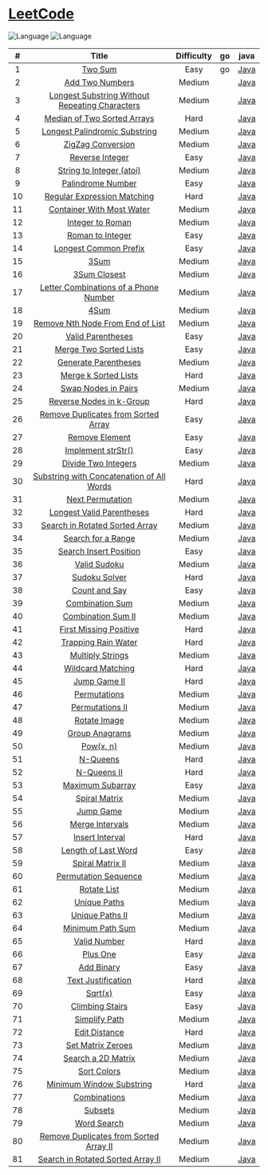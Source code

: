 # [LeetCode](https://leetcode.com/problemset/all/)   
![Language](https://img.shields.io/badge/language-go-green.svg)  ![Language](https://img.shields.io/badge/language-java-orange.svg) 

| # | Title | Difficulty | go | java |
|:---:|:---:|:---:|:---:|:---:|
| 1 | [Two Sum](https://leetcode.com/problems/two-sum/description/) | Easy | go | [Java](java/easy/TwoSum.java) |
| 2 | [Add Two Numbers](https://leetcode.com/problems/add-two-numbers/description/) | Medium |  | [Java](java/medium/AddTwoNumbers.java) |
| 3 | [Longest Substring Without Repeating Characters](https://leetcode.com/problems/longest-substring-without-repeating-characters/description/) | Medium |  | [Java](java/medium/LongestSubstringWithoutRepeatingCharacters.java) |
| 4 | [Median of Two Sorted Arrays](https://leetcode.com/problems/median-of-two-sorted-arrays/description/) | Hard |  | [Java](java/hard/MedianOfTwoSortedArrays.java) |
| 5 | [Longest Palindromic Substring](https://leetcode.com/problems/longest-palindromic-substring/description/) | Medium |  | [Java](java/medium/LongestPalindromicSubstring.java) |
| 6 | [ZigZag Conversion](https://leetcode.com/problems/zigzag-conversion/description/) | Medium |  | [Java](java/medium/ZigZagConversion.java) |
| 7 | [Reverse Integer](https://leetcode.com/problems/reverse-integer/description/) | Easy |  | [Java](java/easy/ReverseInteger.java) |
| 8 | [String to Integer (atoi)](https://leetcode.com/problems/string-to-integer-atoi/description/) | Medium |  | [Java](java/medium/StringToInteger.java) |
| 9 | [Palindrome Number](https://leetcode.com/problems/palindrome-number/description/) | Easy |  | [Java](java/easy/PalindromeNumber.java) |
| 10 | [Regular Expression Matching](https://leetcode.com/problems/regular-expression-matching/description/) | Hard |  | [Java](java/hard/RegularExpressionMatching.java) |
| 11 | [Container With Most Water](https://leetcode.com/problems/container-with-most-water/description/) | Medium |  | [Java](java/medium/ContainerWithMostWater.java) |
| 12 | [Integer to Roman](https://leetcode.com/problems/integer-to-roman/description/) | Medium |  | [Java](java/medium/IntegerToRoman.java) |
| 13 | [Roman to Integer](https://leetcode.com/problems/roman-to-integer/description/) | Easy |  | [Java](java/easy/RomanToInteger.java) |
| 14 | [Longest Common Prefix](https://leetcode.com/problems/longest-common-prefix/description/) | Easy |  | [Java](java/easy/LongestCommonPrefix.java) |
| 15 | [3Sum](https://leetcode.com/problems/3sum/description/) | Medium |  | [Java](java/medium/ThreeSum.java) |
| 16 | [3Sum Closest](https://leetcode.com/problems/3sum-closest/description/) | Medium |  | [Java](java/medium/ThreeSumClosest.java) |
| 17 | [Letter Combinations of a Phone Number](https://leetcode.com/problems/letter-combinations-of-a-phone-number/description/) | Medium |  | [Java](java/medium/LetterCombinationsOfAPhoneNumber.java) |
| 18 | [4Sum](https://leetcode.com/problems/4sum/description/) | Medium |  | [Java](java/medium/FourSum.java) |
| 19 | [Remove Nth Node From End of List](https://leetcode.com/problems/remove-nth-node-from-end-of-list/description/) | Medium |  | [Java](java/medium/RemoveNthNodeFromEndOfList.java) |
| 20 | [Valid Parentheses](https://leetcode.com/problems/valid-parentheses/description/) | Easy |  | [Java](java/easy/ValidParentheses.java) |
| 21 | [Merge Two Sorted Lists](https://leetcode.com/problems/merge-two-sorted-lists/description/) | Easy |  | [Java](java/easy/MergeTwoSortedLists.java) |
| 22 | [Generate Parentheses](https://leetcode.com/problems/generate-parentheses/description/) | Medium |  | [Java](java/medium/GenerateParentheses.java) |
| 23 | [Merge k Sorted Lists](https://leetcode.com/problems/merge-k-sorted-lists/description/) | Hard |  | [Java](java/hard/MergekSortedLists.java) |
| 24 | [Swap Nodes in Pairs](https://leetcode.com/problems/swap-nodes-in-pairs/description/) | Medium |  | [Java](java/medium/SwapNodesInPairs.java) |
| 25 | [Reverse Nodes in k-Group](https://leetcode.com/problems/reverse-nodes-in-k-group/description/) | Hard |  | [Java](java/hard/ReverseNodesInKGroup.java) |
| 26 | [Remove Duplicates from Sorted Array](https://leetcode.com/problems/remove-duplicates-from-sorted-array/description/) | Easy |  | [Java](java/easy/RemoveDuplicatesFromSortedArray.java) |
| 27 | [Remove Element](https://leetcode.com/problems/remove-element/description/) | Easy |  | [Java](java/easy/RemoveDuplicatesFromSortedArray.java) |
| 28 | [Implement strStr()](https://leetcode.com/problems/implement-strstr/description/) | Easy |  | [Java](java/easy/ImplementStr.java) |
| 29 | [Divide Two Integers](https://leetcode.com/problems/divide-two-integers/description/) | Medium |  | [Java](java/medium/DivideTwoIntegers.java) |
| 30 | [Substring with Concatenation of All Words](https://leetcode.com/problems/substring-with-concatenation-of-all-words/description/) | Hard |  | [Java](java/hard/SubstringWithConcatenationOfAllWords.java) |
| 31 | [Next Permutation](https://leetcode.com/problems/next-permutation/description/) | Medium |  | [Java](java/medium/NextPermutation.java) |
| 32 | [Longest Valid Parentheses](https://leetcode.com/problems/longest-valid-parentheses/description/) | Hard |  | [Java](java/hard/LongestValidParentheses.java) |
| 33 | [Search in Rotated Sorted Array](https://leetcode.com/problems/search-in-rotated-sorted-array/description/) | Medium |  | [Java](java/medium/SearchInRotatedSortedArray.java) |
| 34 | [Search for a Range](https://leetcode.com/problems/search-for-a-range/description/) | Medium |  | [Java](java/medium/SearchForARange.java) |
| 35 | [Search Insert Position](https://leetcode.com/problems/search-insert-position/description/) | Easy |  | [Java](java/easy/SearchInsertPosition.java) |
| 36 | [Valid Sudoku](https://leetcode.com/problems/valid-sudoku/description/) | Medium |  | [Java](java/medium/ValidSudoku.java) |
| 37 | [Sudoku Solver](https://leetcode.com/problems/sudoku-solver/description/) | Hard |  | [Java](java/hard/SudokuSolver.java) |
| 38 | [Count and Say](https://leetcode.com/problems/count-and-say/description/) | Easy |  | [Java](java/easy/CountAndSay.java) |
| 39 | [Combination Sum](https://leetcode.com/problems/combination-sum/description/) | Medium |  | [Java](java/medium/CombinationSum.java) |
| 40 | [Combination Sum II](https://leetcode.com/problems/combination-sum-ii/description/) | Medium |  | [Java](java/medium/CombinationSumII.java) |
| 41 | [First Missing Positive](https://leetcode.com/problems/first-missing-positive/description/) | Hard |  | [Java](java/hard/FirstMissingPositive.java) |
| 42 | [Trapping Rain Water](https://leetcode.com/problems/trapping-rain-water/description/) | Hard |  | [Java](java/hard/TrappingRainWater.java) |
| 43 | [Multiply Strings](https://leetcode.com/problems/multiply-strings/description/) | Medium |  | [Java](java/medium/MultiplyStrings.java) |
| 44 | [Wildcard Matching](https://leetcode.com/problems/wildcard-matching/description/) | Hard |  | [Java](java/hard/WildcardMatching.java) |
| 45 | [Jump Game II](https://leetcode.com/problems/jump-game-ii/description/) | Hard |  | [Java](java/hard/JumpGameII.java) |
| 46 | [Permutations](https://leetcode.com/problems/permutations/description/) | Medium |  | [Java](java/medium/Permutations.java) |
| 47 | [Permutations II](https://leetcode.com/problems/permutations-ii/description/) | Medium |  | [Java](java/medium/PermutationsII.java) |
| 48 | [Rotate Image](https://leetcode.com/problems/rotate-image/description/) | Medium |  | [Java](java/medium/RotateImage.java) |
| 49 | [Group Anagrams](https://leetcode.com/problems/group-anagrams/description/) | Medium |  | [Java](java/medium/GroupAnagrams.java) |
| 50 | [Pow(x, n)](https://leetcode.com/problems/powx-n/description/) | Medium |  | [Java](java/medium/PowXN.java) |
| 51 | [N-Queens](https://leetcode.com/problems/n-queens/description/) | Hard |  | [Java](java/hard/NQueens.java) |
| 52 | [N-Queens II](https://leetcode.com/problems/n-queens-ii/description/) | Hard |  | [Java](java/hard/NQueensII.java) |
| 53 | [Maximum Subarray](https://leetcode.com/problems/maximum-subarray/description/) | Easy |  | [Java](java/easy/MaximumSubarray.java) |
| 54 | [Spiral Matrix](https://leetcode.com/problems/spiral-matrix/description/) | Medium |  | [Java](java/medium/SpiralMatrix.java) |
| 55 | [Jump Game](https://leetcode.com/problems/jump-game/description/) | Medium |  | [Java](java/medium/JumpGame.java) |
| 56 | [Merge Intervals](https://leetcode.com/problems/merge-intervals/description/) | Medium |  | [Java](java/medium/MergeIntervals.java) |
| 57 | [Insert Interval](https://leetcode.com/problems/insert-interval/description/) | Hard |  | [Java](java/hard/InsertInterval.java) |
| 58 | [Length of Last Word](https://leetcode.com/problems/length-of-last-word/description/) | Easy |  | [Java](java/easy/LengthOfLastWord.java) |
| 59 | [Spiral Matrix II](https://leetcode.com/problems/spiral-matrix-ii/) | Medium |  | [Java](java/medium/SpiralMatrixII.java) |
| 60 | [Permutation Sequence](https://leetcode.com/problems/permutation-sequence/) | Medium |  | [Java](java/medium/PermutationSequence.java) |
| 61 | [Rotate List](https://leetcode.com/problems/rotate-list/) | Medium |  | [Java](java/medium/RotateList.java) |
| 62 | [Unique Paths](https://leetcode.com/problems/unique-paths/) | Medium |  | [Java](java/medium/UniquePaths.java) |
| 63 | [Unique Paths II](https://leetcode.com/problems/unique-paths-ii/) | Medium |  | [Java](java/medium/UniquePathsII.java) |
| 64 | [Minimum Path Sum](https://leetcode.com/problems/minimum-path-sum/) | Medium |  | [Java](java/medium/MinimumPathSum.java) |
| 65 | [Valid Number](https://leetcode.com/problems/valid-number/) | Hard |  | [Java](java/hard/ValidNumber.java) |
| 66 | [Plus One](https://leetcode.com/problems/plus-one/) | Easy |  | [Java](java/easy/PlusOne.java) |
| 67 | [Add Binary](https://leetcode.com/problems/add-binary/) | Easy |  | [Java](java/easy/AddBinary.java) |
| 68 | [Text Justification](https://leetcode.com/problems/text-justification/) | Hard |  | [Java](java/hard/TextJustification.java) |
| 69 | [Sqrt(x)](https://leetcode.com/problems/sqrtx/) | Easy |  | [Java](java/easy/SqrtX.java) |
| 70 | [Climbing Stairs](https://leetcode.com/problems/climbing-stairs/) | Easy |  | [Java](java/easy/ClimbingStairs.java) |
| 71 | [Simplify Path](https://leetcode.com/problems/simplify-path/) | Medium |  | [Java](java/medium/SimplifyPath.java) |
| 72 | [Edit Distance](https://leetcode.com/problems/edit-distance/) | Hard |  | [Java](java/hard/EditDistance.java) |
| 73 | [Set Matrix Zeroes](https://leetcode.com/problems/set-matrix-zeroes/) | Medium |  | [Java](java/medium/SetMatrixZeroes.java) |
| 74 | [Search a 2D Matrix](https://leetcode.com/problems/search-a-2d-matrix/) | Medium |  | [Java](java/medium/SearchA2DMatrix.java) |
| 75 | [Sort Colors](https://leetcode.com/problems/sort-colors/) | Medium |  | [Java](java/medium/SortColors.java) |
| 76 | [Minimum Window Substring](https://leetcode.com/problems/minimum-window-substring/) | Hard |  | [Java](java/hard/MinimumWindowSubstring.java) |
| 77 | [Combinations](https://leetcode.com/problems/combinations/) | Medium |  | [Java](java/medium/Combinations.java) |
| 78 | [Subsets](https://leetcode.com/problems/subsets/) | Medium |  | [Java](java/medium/Subsets.java) |
| 79 | [Word Search](https://leetcode.com/problems/word-search/) | Medium |  | [Java](java/medium/WordSearch.java) |
| 80 | [Remove Duplicates from Sorted Array II](https://leetcode.com/problems/remove-duplicates-from-sorted-array-ii/) | Medium |  | [Java](java/medium/RemoveDuplicatesFromSortedArrayII.java) |
| 81 | [Search in Rotated Sorted Array II](https://leetcode.com/problems/search-in-rotated-sorted-array-ii/) | Medium |  | [Java](java/medium/SearchInRotatedSortedArrayII.java) |
